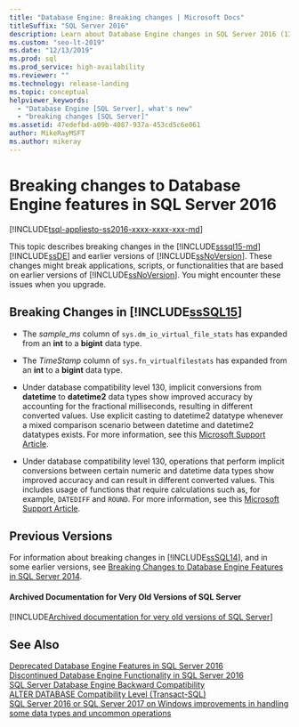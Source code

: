 ```yaml
---
title: "Database Engine: Breaking changes | Microsoft Docs"
titleSuffix: "SQL Server 2016"
description: Learn about Database Engine changes in SQL Server 2016 (13.x) and earlier that might break previous-version functionality when you upgrade.
ms.custom: "seo-lt-2019"
ms.date: "12/13/2019"
ms.prod: sql
ms.prod_service: high-availability
ms.reviewer: ""
ms.technology: release-landing
ms.topic: conceptual
helpviewer_keywords: 
  - "Database Engine [SQL Server], what's new"
  - "breaking changes [SQL Server]"
ms.assetid: 47edefbd-a09b-4087-937a-453cd5c6e061
author: MikeRayMSFT
ms.author: mikeray
---
```

# Breaking changes to Database Engine features in SQL Server 2016

[!INCLUDE[tsql-appliesto-ss2016-xxxx-xxxx-xxx-md](../includes/tsql-appliesto-ss2016-xxxx-xxxx-xxx-md.md)]

  This topic describes breaking changes in the [!INCLUDE[sssql15-md](../includes/sssql15-md.md)] [!INCLUDE[ssDE](../includes/ssde-md.md)] and earlier versions of [!INCLUDE[ssNoVersion](../includes/ssnoversion-md.md)]. These changes might break applications, scripts, or functionalities that are based on earlier versions of [!INCLUDE[ssNoVersion](../includes/ssnoversion-md.md)]. You might encounter these issues when you upgrade.  
  
##  <a name="SQL15"></a> Breaking Changes in [!INCLUDE[ssSQL15](../includes/sssql15-md.md)]  
  
-   The *sample_ms* column of `sys.dm_io_virtual_file_stats` has expanded from an **int** to a **bigint** data type.  
  
-   The *TimeStamp* column of `sys.fn_virtualfilestats` has expanded from an **int** to a **bigint** data type.  

-   Under database compatibility level 130, implicit conversions from **datetime** to **datetime2** data types show improved accuracy by accounting for the fractional milliseconds, resulting in different converted values. Use explicit casting to datetime2 datatype whenever a mixed comparison scenario between datetime and datetime2 datatypes exists. For more information, see this [Microsoft Support Article](https://support.microsoft.com/help/4010261).

-   Under database compatibility level 130, operations that perform implicit conversions between certain numeric and datetime data types show improved accuracy and can result in different converted values. This includes usage of functions that require calculations such as, for example, `DATEDIFF` and `ROUND`. For more information, see this [Microsoft Support Article](https://support.microsoft.com/help/4010261).

## <a name="previous-versions"></a> Previous Versions  

For information about breaking changes in [!INCLUDE[ssSQL14](../includes/sssql14-md.md)], and in some earlier versions, see [Breaking Changes to Database Engine Features in SQL Server 2014](../database-engine/breaking-changes-to-database-engine-features-in-sql-server-2016.md?view=sql-server-2014).

#### Archived Documentation for Very Old Versions of SQL Server

[!INCLUDE[Archived documentation for very old versions of SQL Server](../includes/paragraph-content/previous-versions-archive-documentation-sql-server.md)]

## See Also  
 [Deprecated Database Engine Features in SQL Server 2016](../database-engine/deprecated-database-engine-features-in-sql-server-2016.md)   
 [Discontinued Database Engine Functionality in SQL Server 2016](../database-engine/discontinued-database-engine-functionality-in-sql-server-2016.md)   
 [SQL Server Database Engine Backward Compatibility](../database-engine/sql-server-database-engine-backward-compatibility.md)   
 [ALTER DATABASE Compatibility Level &#40;Transact-SQL&#41;](../t-sql/statements/alter-database-transact-sql-compatibility-level.md)   
 [SQL Server 2016 or SQL Server 2017 on Windows improvements in handling some data types and uncommon operations](https://support.microsoft.com/help/4010261)   
